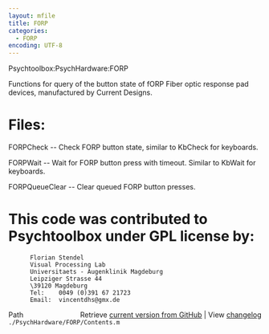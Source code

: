 ```yaml
---
layout: mfile
title: FORP
categories:
  - FORP
encoding: UTF-8
---
```


Psychtoolbox:PsychHardware:FORP

Functions for query of the button state of fORP
Fiber optic response pad devices, manufactured
by Current Designs.

# Files:

FORPCheck      -- Check FORP button state, similar to KbCheck
                  for keyboards.

FORPWait       -- Wait for FORP button press with timeout.
                   Similar to KbWait for keyboards.

FORPQueueClear -- Clear queued FORP button presses.

# This code was contributed to Psychtoolbox under GPL license by:

          Florian Stendel
          Visual Processing Lab
          Universitaets - Augenklinik Magdeburg
          Leipziger Strasse 44
          \39120 Magdeburg
          Tel:    0049 (0)391 67 21723
          Email:  vincentdhs@gmx.de



<div class="code_header" style="text-align:right;">
  <span style="float:left;">Path&nbsp;&nbsp;</span> <span class="counter">Retrieve <a href=
  "https://raw.github.com/Psychtoolbox-3/Psychtoolbox-3/beta/./PsychHardware/FORP/Contents.m">current version from GitHub</a> | View <a href=
  "https://github.com/Psychtoolbox-3/Psychtoolbox-3/commits/beta/./PsychHardware/FORP/Contents.m">changelog</a></span>
</div>
<div class="code">
  <code>./PsychHardware/FORP/Contents.m</code>
</div>
